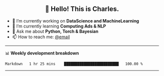 <h2 align="center">👋 Hello! This is Charles.</h2>
<!--<p align="center">
  <a href="https://blog.athulcyriac.co">Blog</a> •
  <a href="https://twitter.com/athulcajay">Twitter</a>
</p>-->


- 🔭 I’m currently working on **DataScience and MachineLearning**
- 🌱 I’m currently learning **Computing Ads & NLP**
- 💬 Ask me about **Python, Torch & Bayesian**
- 📫 How to reach me: [@email](liuxinhe@outlook.com)

-------
📊 **Weekly development breakdown**
<!--START_SECTION:waka-->
```text
Markdown   1 hr 25 mins    █████████████████████████   100.00 % 
```
<!--END_SECTION:waka-->
-------
<!--**XinheLIU/XinheLIU** is a ✨ _special_ ✨ repository because its `README.md` (this file) appears on your GitHub profile.
